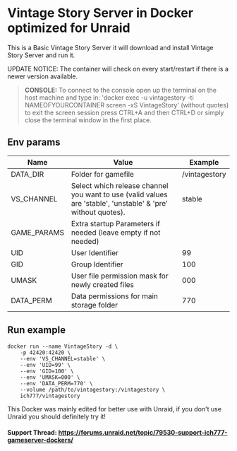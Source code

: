 # Vintage Story Server in Docker optimized for Unraid
This is a Basic Vintage Story Server it will download and install Vintage Story Server and run it.

UPDATE NOTICE: The container will check on every start/restart if there is a newer version available.

>**CONSOLE:** To connect to the console open up the terminal on the host machine and type in: 'docker exec -u vintagestory -ti NAMEOFYOURCONTAINER screen -xS VintageStory' (without quotes) to exit the screen session press CTRL+A and then CTRL+D or simply close the terminal window in the first place.

## Env params
| Name | Value | Example |
| --- | --- | --- |
| DATA_DIR | Folder for gamefile | /vintagestory |
| VS_CHANNEL | Select which release channel you want to use (valid values are 'stable', 'unstable' & 'pre' without quotes). | stable |
| GAME_PARAMS | Extra startup Parameters if needed (leave empty if not needed) | |
| UID | User Identifier | 99 |
| GID | Group Identifier | 100 |
| UMASK | User file permission mask for newly created files | 000 |
| DATA_PERM | Data permissions for main storage folder | 770 |

## Run example
```
docker run --name VintageStory -d \
	-p 42420:42420 \
	--env 'VS_CHANNEL=stable' \
	--env 'UID=99' \
	--env 'GID=100' \
	--env 'UMASK=000' \
	--env 'DATA_PERM=770' \
	--volume /path/to/vintagestory:/vintagestory \
	ich777/vintagestory
```

This Docker was mainly edited for better use with Unraid, if you don't use Unraid you should definitely try it!

#### Support Thread: https://forums.unraid.net/topic/79530-support-ich777-gameserver-dockers/